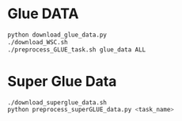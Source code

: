 # Glue DATA

```bash
python download_glue_data.py
./download_WSC.sh
./preprocess_GLUE_task.sh glue_data ALL
```

# Super Glue Data

```bash
./download_superglue_data.sh
python preprocess_superGLUE_data.py <task_name>
```
